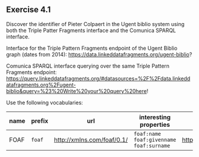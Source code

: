## Exercise 4.1

Discover the identifier of Pieter Colpaert in the Ugent biblio system using both the Triple Patter Fragments interface and the Comunica SPARQL interface.


Interface for the Triple Pattern Fragments endpoint of the Ugent Biblio graph (dates from 2014):
https://data.linkeddatafragments.org/ugent-biblio?


Comunica SPARQL interface querying over the same Triple Pattern Fragments endpoint:
https://query.linkeddatafragments.org/#datasources=%2F%2Fdata.linkeddatafragments.org%2Fugent-biblio&query=%23%20Write%20your%20query%20here!


Use the following vocabularies:

| name    | prefix    | url                        | interesting properties                      | site                                                              |
|---------|-----------|----------------------------|---------------------------------------------|-------------------------------------------------------------------|
| FOAF    | `foaf`    | http://xmlns.com/foaf/0.1/ | `foaf:name` `foaf:givenname` `foaf:surname` | http://xmlns.com/foaf/0.1/                                        |


